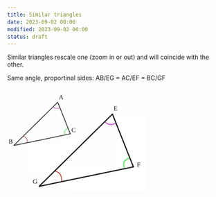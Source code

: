 ```yaml
---
title: Similar triangles
date: 2023-09-02 00:00
modified: 2023-09-02 00:00
status: draft
---
```


 Similar triangles rescale one (zoom in or out) and will coincide with the other.

Same angle, proportinal sides: AB/EG = AC/EF = BC/GF

 ![Similar triangles example](../_media/week-7-intro-to-angles-triangles-trig-similar.png)
